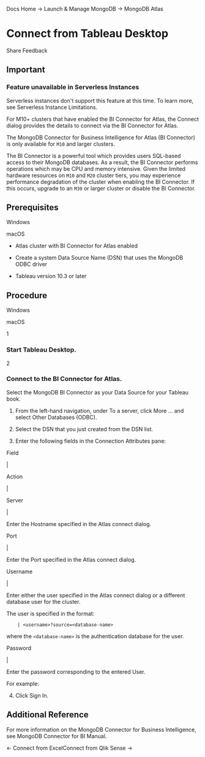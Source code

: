 Docs Home → Launch & Manage MongoDB → MongoDB Atlas

# Connect from Tableau Desktop

Share Feedback

## Important

### Feature unavailable in Serverless Instances

Serverless instances don't support this feature at this time. To learn more,
see Serverless Instance Limitations.

For M10+ clusters that have enabled the BI Connector for Atlas, the Connect
dialog provides the details to connect via the BI Connector for Atlas.

The MongoDB Connector for Business Intelligence for Atlas (BI Connector) is
only available for `M10` and larger clusters.

The BI Connector is a powerful tool which provides users SQL-based access to
their MongoDB databases. As a result, the BI Connector performs operations
which may be CPU and memory intensive. Given the limited hardware resources on
`M10` and `M20` cluster tiers, you may experience performance degradation of
the cluster when enabling the BI Connector. If this occurs, upgrade to an
`M30` or larger cluster or disable the BI Connector.

## Prerequisites

Windows

macOS

  * Atlas cluster with BI Connector for Atlas enabled

  * Create a system Data Source Name (DSN) that uses the MongoDB ODBC driver

  * Tableau version 10.3 or later

## Procedure

Windows

macOS

1

### Start Tableau Desktop.

2

### Connect to the BI Connector for Atlas.

Select the MongoDB BI Connector as your Data Source for your Tableau book.

  1. From the left-hand navigation, under To a server, click More ... and select Other Databases (ODBC).

  2. Select the DSN that you just created from the DSN list.

  3. Enter the following fields in the Connection Attributes pane:

Field

|

Action  
  
|  
  
Server

|

Enter the Hostname specified in the Atlas connect dialog.  
  
Port

|

Enter the Port specified in the Atlas connect dialog.  
  
Username

|

Enter either the user specified in the Atlas connect dialog or a different
database user for the cluster.

The user is specified in the format:

    
        | <username>?source=<database-name>  
      
  
where the `<database-name>` is the authentication database for the user.  
  
Password

|

Enter the password corresponding to the entered User.  
  
For example:

  4. Click Sign In.

## Additional Reference

For more information on the MongoDB Connector for Business Intelligence, see
MongoDB Connector for BI Manual.

← Connect from ExcelConnect from Qlik Sense →

